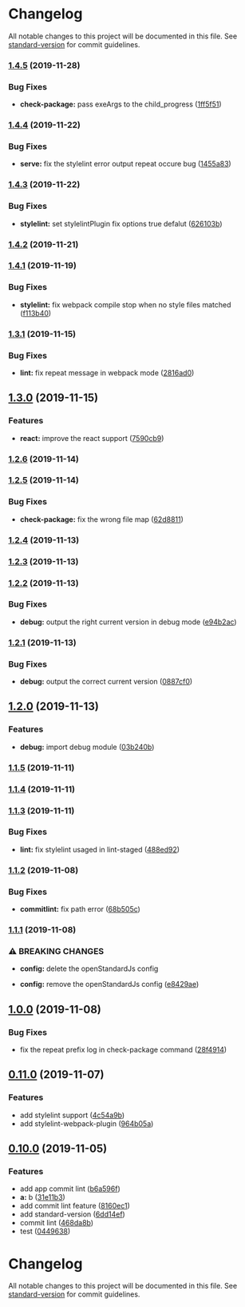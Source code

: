 # Changelog

All notable changes to this project will be documented in this file. See [standard-version](https://github.com/conventional-changelog/standard-version) for commit guidelines.

### [1.4.5](https://github.com/fancyboynet/rubik-cli/compare/v1.4.4...v1.4.5) (2019-11-28)


### Bug Fixes

* **check-package:** pass exeArgs to the child_progress ([1ff5f51](https://github.com/fancyboynet/rubik-cli/commit/1ff5f51024978cf8f14ae0da8e995df1f94b017e))

### [1.4.4](https://github.com/fancyboynet/rubik-cli/compare/v1.4.3...v1.4.4) (2019-11-22)


### Bug Fixes

* **serve:** fix the stylelint error output repeat occure bug ([1455a83](https://github.com/fancyboynet/rubik-cli/commit/1455a832439ee65992fdb4282706eb123ca8013e))

### [1.4.3](https://github.com/fancyboynet/rubik-cli/compare/v1.4.2...v1.4.3) (2019-11-22)


### Bug Fixes

* **stylelint:** set stylelintPlugin fix options true defalut ([626103b](https://github.com/fancyboynet/rubik-cli/commit/626103b43d7cd7c067f0c0c2f63b2e8d995cbff3))

### [1.4.2](https://github.com/fancyboynet/rubik-cli/compare/v1.4.1...v1.4.2) (2019-11-21)

### [1.4.1](https://github.com/fancyboynet/rubik-cli/compare/v1.3.1...v1.4.1) (2019-11-19)


### Bug Fixes

* **stylelint:** fix webpack compile stop when no style files matched ([f113b40](https://github.com/fancyboynet/rubik-cli/commit/f113b4000777a6a9e8ce5af8ce49be909df02238))

### [1.3.1](https://github.com/fancyboynet/rubik-cli/compare/v1.3.0...v1.3.1) (2019-11-15)


### Bug Fixes

* **lint:** fix repeat message in webpack mode ([2816ad0](https://github.com/fancyboynet/rubik-cli/commit/2816ad00606f9fb2d013e2d719d333685f68b1e8))

## [1.3.0](https://github.com/fancyboynet/rubik-cli/compare/v1.2.6...v1.3.0) (2019-11-15)


### Features

* **react:** improve the react support ([7590cb9](https://github.com/fancyboynet/rubik-cli/commit/7590cb996202296bd06532753e023e912a1e1ab8))

### [1.2.6](https://github.com/fancyboynet/rubik-cli/compare/v1.2.5...v1.2.6) (2019-11-14)

### [1.2.5](https://github.com/fancyboynet/rubik-cli/compare/v1.2.4...v1.2.5) (2019-11-14)


### Bug Fixes

* **check-package:** fix the wrong file map ([62d8811](https://github.com/fancyboynet/rubik-cli/commit/62d881184349471810b85137b26b841324602c93))

### [1.2.4](https://github.com/fancyboynet/rubik-cli/compare/v1.2.3...v1.2.4) (2019-11-13)

### [1.2.3](https://github.com/fancyboynet/rubik-cli/compare/v1.2.2...v1.2.3) (2019-11-13)

### [1.2.2](https://github.com/fancyboynet/rubik-cli/compare/v1.2.1...v1.2.2) (2019-11-13)


### Bug Fixes

* **debug:** output the right current version in debug mode ([e94b2ac](https://github.com/fancyboynet/rubik-cli/commit/e94b2acd13af9280a5aa15ca4f6431635ad91644))

### [1.2.1](https://github.com/fancyboynet/rubik-cli/compare/v1.2.0...v1.2.1) (2019-11-13)


### Bug Fixes

* **debug:** output the correct current version ([0887cf0](https://github.com/fancyboynet/rubik-cli/commit/0887cf07cd8bc8d8f53366d38b77e1005d9dacf0))

## [1.2.0](https://github.com/fancyboynet/rubik-cli/compare/v1.1.5...v1.2.0) (2019-11-13)


### Features

* **debug:** import debug module ([03b240b](https://github.com/fancyboynet/rubik-cli/commit/03b240b4661b8b9584545837e2ac2951d4c02e7f))

### [1.1.5](https://github.com/fancyboynet/rubik-cli/compare/v1.1.4...v1.1.5) (2019-11-11)

### [1.1.4](https://github.com/fancyboynet/rubik-cli/compare/v1.1.3...v1.1.4) (2019-11-11)

### [1.1.3](https://github.com/fancyboynet/rubik-cli/compare/v1.1.2...v1.1.3) (2019-11-11)


### Bug Fixes

* **lint:** fix stylelint usaged in lint-staged ([488ed92](https://github.com/fancyboynet/rubik-cli/commit/488ed92037853c346b04e01508529b87328137be))

### [1.1.2](https://github.com/fancyboynet/rubik-cli/compare/v1.1.1...v1.1.2) (2019-11-08)


### Bug Fixes

* **commitlint:** fix path error ([68b505c](https://github.com/fancyboynet/rubik-cli/commit/68b505c408373c223c4f62e23aa9321d7112eb2a))

### [1.1.1](https://github.com/fancyboynet/rubik-cli/compare/v1.0.0...v1.1.1) (2019-11-08)


### ⚠ BREAKING CHANGES

* **config:** delete the openStandardJs config

* **config:** remove the openStandardJs config ([e8429ae](https://github.com/fancyboynet/rubik-cli/commit/e8429ae32ee0d38a718dc2b5104852beb3b6eff4))

## [1.0.0](https://github.com/fancyboynet/rubik-cli/compare/v0.11.0...v1.0.0) (2019-11-08)


### Bug Fixes

* fix the repeat prefix log in check-package command ([28f4914](https://github.com/fancyboynet/rubik-cli/commit/28f49148b3919cfb0990bf5f5f35a3e1018b0b48))

## [0.11.0](https://github.com/fancyboynet/rubik-cli/compare/v0.10.0...v0.11.0) (2019-11-07)


### Features

* add stylelint support ([4c54a9b](https://github.com/fancyboynet/rubik-cli/commit/4c54a9b13fa69db9552b08caa92aa632b57d86dd))
* add stylelint-webpack-plugin ([964b05a](https://github.com/fancyboynet/rubik-cli/commit/964b05a48993f4c2579122fdc8367dfb43933c7b))

## [0.10.0](https://github.com/fancyboynet/rubik-cli/compare/v0.9.2...v0.10.0) (2019-11-05)


### Features

* add app commit lint ([b6a596f](https://github.com/fancyboynet/rubik-cli/commit/b6a596f8c09672109dba16308b176570c9653a54))
* **a:** b ([31e11b3](https://github.com/fancyboynet/rubik-cli/commit/31e11b33c7ec08ca95c17784369a9436c92ec52e))
* add commit lint feature ([8160ec1](https://github.com/fancyboynet/rubik-cli/commit/8160ec1bb63d83a60ff6f688811a5109d19fcfc7))
* add standard-version ([6dd14ef](https://github.com/fancyboynet/rubik-cli/commit/6dd14ef754ab10a32d09a653368f94c707b93fb6))
* commit lint ([468da8b](https://github.com/fancyboynet/rubik-cli/commit/468da8b8868c9f2ff0731a6a2b212e7f1ef181dd))
* test ([0449638](https://github.com/fancyboynet/rubik-cli/commit/0449638cff1deb80fdfc870915e044cdd3e17795))

# Changelog

All notable changes to this project will be documented in this file. See [standard-version](https://github.com/conventional-changelog/standard-version) for commit guidelines.

